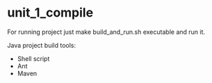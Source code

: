 # unit_1_compile
For running project just make build_and_run.sh executable and run it.

Java project build tools:
- Shell script
- Ant
- Maven
